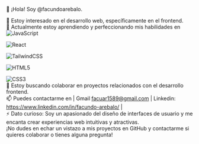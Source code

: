 👋 ¡Hola! Soy @facundoarebalo.

👀 Estoy interesado en el desarrollo web, específicamente en el frontend.
<br/>
🌱 Actualmente estoy aprendiendo y perfeccionando mis habilidades en 
<br/>
![JavaScript](https://img.shields.io/badge/javascript-%23323330.svg?style=for-the-badge&logo=javascript&logoColor=%23F7DF1E)

![React](https://img.shields.io/badge/react-%2320232a.svg?style=for-the-badge&logo=react&logoColor=%2361DAFB) 

![TailwindCSS](https://img.shields.io/badge/tailwindcss-%2338B2AC.svg?style=for-the-badge&logo=tailwind-css&logoColor=white) 

![HTML5](https://img.shields.io/badge/html5-%23E34F26.svg?style=for-the-badge&logo=html5&logoColor=white) 

![CSS3](https://img.shields.io/badge/css3-%231572B6.svg?style=for-the-badge&logo=css3&logoColor=white)
<br/>
💞️ Estoy buscando colaborar en proyectos relacionados con el desarrollo frontend.
<br/>
📫 Puedes contactarme en | Gmail facuar1589@gmail.com | Linkedin: https://www.linkedin.com/in/facundo-arebalo/ |
<br/>
⚡ Dato curioso: Soy un apasionado del diseño de interfaces de usuario y me encanta crear experiencias web intuitivas y atractivas.
<br/>
¡No dudes en echar un vistazo a mis proyectos en GitHub y contactarme si quieres colaborar o tienes alguna pregunta!

